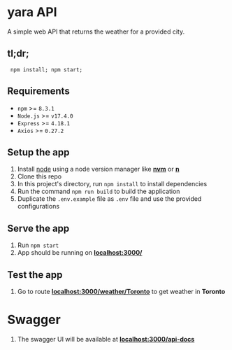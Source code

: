 # yara API
A simple web API that returns the weather for a provided city.

## tl;dr;
```
 npm install; npm start;
```

## Requirements
-   `npm` >= `8.3.1`
-   `Node.js` >= `v17.4.0`
-   `Express` >= `4.18.1`
-   `Axios` >= `0.27.2`

## Setup the app
1. Install [node](https://nodejs.org/en/download/) using a node version manager like **[nvm](https://github.com/creationix/nvm#install-script)** or **[n](https://www.npmjs.com/package/n)**
2. Clone this repo
3. In this project's directory, run `npm install` to install dependencies
4. Run the command `npm run build` to build the application
5. Duplicate the `.env.example` file as `.env` file and use the provided configurations

## Serve the app
1. Run `npm start`
2. App should be running on **[localhost:3000/](http://localhost:3000/)**

## Test the app
1. Go to route **[localhost:3000/weather/Toronto](http://localhost:3000/weather/Toronto)** to get weather in **Toronto**

# Swagger
1. The swagger UI will be available at **[localhost:3000/api-docs](http://localhost:3000/api-docs)**


